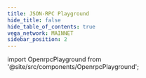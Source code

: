 ```yaml
---
title: JSON-RPC Playground
hide_title: false
hide_table_of_contents: true
vega_network: MAINNET
sidebar_position: 2
---
```

import OpenrpcPlayground from '@site/src/components/OpenrpcPlayground';

<OpenrpcPlayground frontMatter={frontMatter} />
